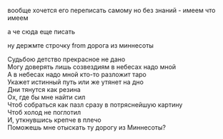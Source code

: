 вообще хочется его переписать самому
но без знаний - имеем что имеем

а че сюда еще писать

ну держмте строчку from дорога из миннесоты

Судьбою детство прекрасное не дано <br>
Могу доверять лишь созвездиям в небесах надо мной <br>
А в небесах надо мной кто-то разложит таро <br>
Укажет истинный путь или же утянет на дно <br>
Дни тянутся как резина <br>
Ох, где бы мне найти сил <br>
Чтоб собраться как пазл сразу в потряснейшую картину <br>
Чтоб холод не поглотил <br>
И, уткнувшись крепче в плечо <br>
Поможешь мне отыскать ту дорогу из Миннесоты? <br>
